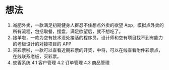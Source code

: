 # 想法
1. 减肥外卖，一款满足初期健身人群忍不住想点外卖的欲望 App，模拟点外卖的所有流程，包括取餐，摆盘，满足欲望后，就不想吃了。
2. 接单啦，一款为空有技术没处接活的程序员，设计师和空有项目找不到有能力的老板设计的对接项目的 APP
3. 买彩票啦，一款可以查看近期彩票的开奖，中将，可以在线查看附件彩票点，在线联系老板，买彩票。
4. 蚊香系统
  4.1 客户管理
  4.2 订单管理
  4.3 商品管理
